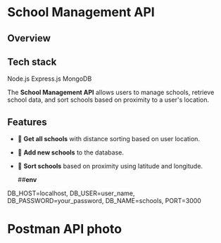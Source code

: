 <h1>School Management API</h1>

## Overview
## Tech stack 
Node.js
Express.js
MongoDB

The **School Management API** allows users to manage schools, retrieve school data, and sort schools based on proximity to a user's location.

## Features

- 📌 **Get all schools** with distance sorting based on user location.
- 📌 **Add new schools** to the database.
- 📌 **Sort schools** based on proximity using latitude and longitude.

  ##<b>env</b>

DB_HOST=localhost,
DB_USER=user_name,
DB_PASSWORD=your_password,
DB_NAME=schools,
PORT=3000

 <h1> Postman API photo</h1>

